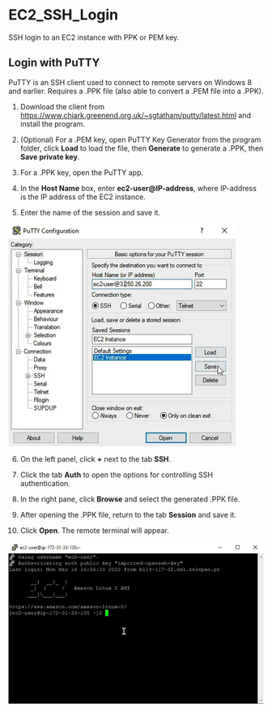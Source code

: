 # EC2_SSH_Login

SSH login to an EC2 instance with PPK or PEM key.

## Login with PuTTY

PuTTY is an SSH client used to connect to remote servers on Windows 8 and earlier. Requires a .PPK file (also able to convert a .PEM file into a .PPK).

1. Download the client from https://www.chiark.greenend.org.uk/~sgtatham/putty/latest.html and install the program.

2. (Optional) For a .PEM key, open PuTTY Key Generator from the program folder, click **Load** to load the file, then **Generate** to generate a .PPK, then **Save private key**.

3. For a .PPK key, open the PuTTY app.

4. In the  **Host Name** box, enter **ec2-user@IP-address**, where IP-address is the IP address of the EC2 instance.

5. Enter the name of the session and save it.

![Illustration](https://github.com/SkyOfSteel/EC2_SSH_Login/blob/main/PuTTY%20Illustration.png "Illustration of the PuTTY window")

6. On the left panel, click **+** next to the tab **SSH**.

7. Click the tab **Auth** to open the options for controlling SSH authentication.

8. In the right pane, click **Browse** and select the generated .PPK file.

9. After opening the .PPK file, return to the tab **Session** and save it.

10. Click **Open**. The remote terminal will appear.

![Illustration](https://github.com/SkyOfSteel/EC2_SSH_Login/blob/main/PuTTY%20Illustration%202.png "Illustration of the terminal window")